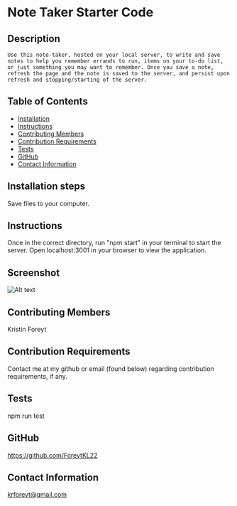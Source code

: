 # Note Taker Starter Code

  ## Description
    Use this note-taker, hosted on your local server, to write and save notes to help you remember errands to run, items on your to-do list, or just something you may want to remember. Once you save a note, refresh the page and the note is saved to the server, and persist upon refresh and stopping/starting of the server.

  ## Table of Contents
  * [Installation](#installation)
  * [Instructions](#usage)
  * [Contributing Members](#contribution)
  * [Contribution Requirements](#contributionReqs)
  * [Tests](#tests)
  * [GitHub](#github)
  * [Contact Information](#contact)

  ## Installation steps
  Save files to your computer.

  ## Instructions
  Once in the correct directory, run "npm start" in your terminal to start the server. Open localhost:3001 in your browser to view the application.

  ## Screenshot
  ![Alt text](https://i.imgur.com/B3utfVa.png "screenshot of note-taker app") 

  ## Contributing Members
  Kristin Foreyt

  ## Contribution Requirements
  Contact me at my github or email (found below) regarding contribution requirements, if any.

  ## Tests
  npm run test

  ## GitHub
  https://github.com/ForeytKL22

  ## Contact Information
  krforeyt@gmail.com